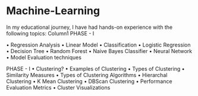 # Machine-Learning

In my educational journey, I have had hands-on experience with the following topics:
Column1
PHASE - I

• Regression Analysis
• Linear Model
• Classification 
• Logistic Regression 
• Decision Tree
• Random Forest
• Naive Bayes Classifier 
• Neural Network 
• Model Evaluation techniques 

PHASE - I 
• Clustering?
• Examples of Clustering
• Types of Clustering 
• Similarity Measures
• Types of Clustering Algorithms
• Hierarchal Clustering 
• K Mean Clustering 
• DBScan Clustering
• Performance Evaluation Metrics
• Cluster Visualizations




